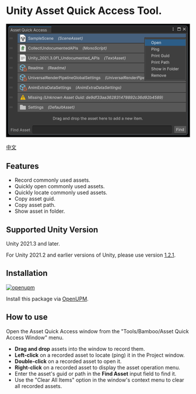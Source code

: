 # Unity Asset Quick Access Tool.

![Asset Quick Access Window](./Documents~/imgs/img_sample_asset_quick_access_window.png)

[中文](./README_CN.md)

## Features

- Record commonly used assets.
- Quickly open commonly used assets.
- Quickly locate commonly used assets.
- Copy asset guid.
- Copy asset path.
- Show asset in folder.

## Supported Unity Version

Unity 2021.3 and later.

For Unity 2021.2 and earlier versions of Unity, please use version [1.2.1](https://github.com/SolarianZ/UnityAssetQuickAccessTool/releases/tag/v1.2.1).

## Installation

[![openupm](https://img.shields.io/npm/v/com.greenbamboogames.assetquickaccess?label=openupm&registry_uri=https://package.openupm.com)](https://openupm.com/packages/com.greenbamboogames.assetquickaccess/)

Install this package via [OpenUPM](https://openupm.com/packages/com.greenbamboogames.assetquickaccess).

## How to use

Open the Asset Quick Access window from the "Tools/Bamboo/Asset Quick Access Window" menu.

- **Drag and drop** assets into the window to record them.
- **Left-click** on a recorded asset to locate (ping) it in the Project window.
- **Double-click** on a recorded asset to open it.
- **Right-click** on a recorded asset to display the asset operation menu.
- Enter the asset's guid or path in the **Find Asset** input field to find it.
- Use the "Clear All Items" option in the window's context menu to clear all recorded assets.
